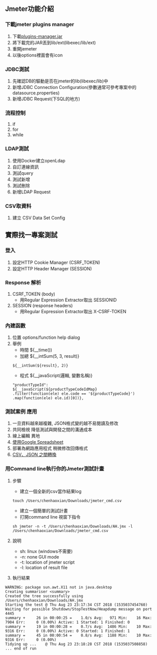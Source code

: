 ## Jmeter功能介紹

### 下載jmeter plugins manager
1. 下載[plugins-manager.jar](https://jmeter-plugins.org/get/)
2. 將下載完的JAR丟到lib/ext(libexec/lib/ext)
3. 重開jemeter
4. 以後options裡面會有icon

### JDBC測試
1. 先確認DB的驅動是否在jmeter的lib(libexec/lib)中
2. 新增JDBC Connection Configuration(參數通常可參考專案中的datasource.properties)
3. 新增JDBC Request(下SQL的地方)

### 流程控制
1. if
2. for
3. while

### LDAP測試
1. 使用Docker建立openLdap
2. 自訂連線資訊
3. 測試query
4. 測試新增
5. 測試刪除
6. 新增LDAP Request

### CSV取資料
1. 建立 CSV Data Set Config 



## 實際找一專案測試

### 登入
1. 設定HTTP Cookie Manager (CSRF_TOKEN)
2. 設定HTTP Header Manager (SESSION)

### Response 解析
1. CSRF_TOKEN (body)
    - 用Regular Expression Extractor取出 SESSIONID
2. SESSION (response headers)
    - 用Regular Expression Extractor取出 X-CSRF-TOKEN

### 內建函數
1. 位置 options/function help dialog
2. 舉例
    - 時間 ${__time())
    - 加總 ${__intSum(5, 3, result)}
    ```
    ${__intSum(${result}, 2)}
    ```
    - 程式 ${__javaScript(邏輯, 變數名稱)}
    ```
    "productTypeId":
    ${__javaScript(${productTypeCodeIdMap}
    .filter(function(ele) ele.code == '${productTypeCode}')
    .map(function(ele) ele.id)[0])},
    ```

### 測試案例 應用
1. 一旦資料越來越複雜, JSON格式變的越不易閱讀及修改
2. 共同檢視 降低測試與開發之間的溝通成本
3. 線上編輯 異地
4. [使用Google Spreadsheet](https://docs.google.com/spreadsheets/d/1rYSHSoUfw6ZSGL4YyTK1K79gxxd16lxmFDMmKnT_ssc/edit?usp=sharing)
5. 部署為網路應用程式 稍微修改回傳格式
6. [CSV、JSON 之間轉換](http://www.convertcsv.com/json-to-csv.htm)


### 用Command line執行你的Jmeter測試計畫

1. 步驟
    - 建立一個全新的csv當作結果log  
    ```
    touch /Users/chenhaoxian/Downloads/jmeter_cmd.csv
    ```
    - 建立一個簡單的測試計畫
    - 打開command line 視窗下指令  
    ```
    sh jmeter -n -t /Users/chenhaoxian/Downloads/AH.jmx -l /Users/chenhaoxian/Downloads/jmeter_cmd.csv
    ```  

2. 說明
    - sh: linux (windows不需要)
    - -n: none GUI mode
    - -t: location of jmeter script
    - -l: location of result file

3. 執行結果  
```
WARNING: package sun.awt.X11 not in java.desktop
Creating summariser <summary>
Created the tree successfully using /Users/chenhaoxian/Downloads/AH.jmx
Starting the test @ Thu Aug 23 23:17:34 CST 2018 (1535037454760)
Waiting for possible Shutdown/StopTestNow/Heapdump message on port 4445
summary +     26 in 00:00:25 =    1.0/s Avg:   971 Min:    16 Max:  7904 Err:     0 (0.00%) Active: 1 Started: 1 Finished: 0
summary +     19 in 00:00:28 =    0.7/s Avg:  1486 Min:    10 Max:  9316 Err:     0 (0.00%) Active: 0 Started: 1 Finished: 1
summary =     45 in 00:00:54 =    0.8/s Avg:  1188 Min:    10 Max:  9316 Err:     0 (0.00%)
Tidying up ...    @ Thu Aug 23 23:18:28 CST 2018 (1535037508858)
... end of run
```



